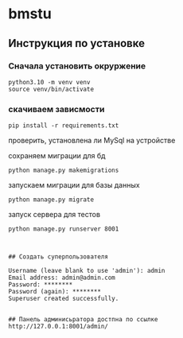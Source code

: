 # bmstu

## Инструкция по установке 

### Сначала установить окруржение

```
python3.10 -m venv venv
source venv/bin/activate
```

### скачиваем зависмости

```
pip install -r requirements.txt

```
проверить, установлена ли MySql на устройстве

сохраняем миграции для бд

```
python manage.py makemigrations
```

запускаем миграции для базы данных

```
python manage.py migrate
```

запуск сервера для тестов

```
python manage.py runserver 8001



## Cоздать суперпользователя

Username (leave blank to use 'admin'): admin
Email address: admin@admin.com
Password: ********
Password (again): ********
Superuser created successfully.


## Панель админисьратора достпна по ссылке
http://127.0.0.1:8001/admin/

